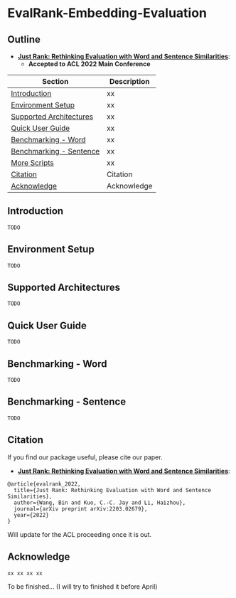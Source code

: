 # EvalRank-Embedding-Evaluation

## Outline

- [**Just Rank: Rethinking Evaluation with Word and Sentence Similarities**](https://arxiv.org/abs/2203.02679):
    - **Accepted to ACL 2022 Main Conference**


<div align="center">

| Section | Description |
|-|-|
| [Introduction](#Introduction)          							| xx                    		    |
| [Environment Setup](#Environment-Setup) 							| xx                    		    |
| [Supported Architectures](#Supported-Architectures) 				| xx                    		    |
| [Quick User Guide](#Quick-User-Guide)							| xx                    		    |
| [Benchmarking - Word](#Benchmarking---Word)						| xx                    		    |
| [Benchmarking - Sentence](#Benchmarking---Sentence)							| xx                    		    |
| [More Scripts](#More-Scripts)                                     | xx                    		    |
| [Citation](#Citation)												| Citation                    		|
| [Acknowledge](#Acknowledge)										| Acknowledge		   		 		|

</div>

## Introduction

    TODO

## Environment Setup

    TODO

## Supported Architectures 

    TODO

## Quick User Guide

    TODO

## Benchmarking - Word

    TODO

## Benchmarking - Sentence

    TODO

## Citation

If you find our package useful, please cite our paper.
- [**Just Rank: Rethinking Evaluation with Word and Sentence Similarities**](https://arxiv.org/abs/2203.02679):

```
@article{evalrank_2022,
  title={Just Rank: Rethinking Evaluation with Word and Sentence Similarities},
  author={Wang, Bin and Kuo, C.-C. Jay and Li, Haizhou},
  journal={arXiv preprint arXiv:2203.02679},
  year={2022}
}
```
Will update for the ACL proceeding once it is out.

## Acknowledge

    xx xx xx xx

To be finished... (I will try to finished it before April)

